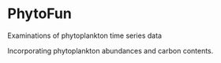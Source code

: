 # PhytoFun
Examinations of phytoplankton time series data

Incorporating phytoplankton abundances and carbon contents.
